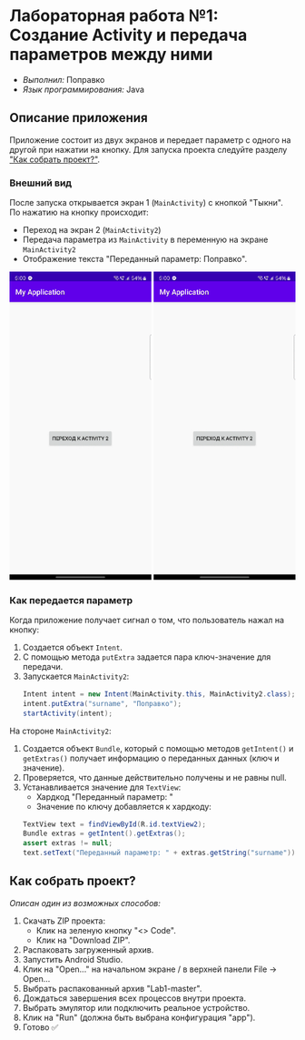 # Лабораторная работа №1: Создание Activity и передача параметров между ними

- _Выполнил:_ Поправко
- _Язык программирования:_ Java

## Описание приложения
Приложение состоит из двух экранов и передает параметр с одного на другой при нажатии на кнопку. Для запуска проекта следуйте разделу ["Как собрать проект?"](##Как-собрать-проект).

### Внешний вид
После запуска открывается экран 1 (`MainActivity`) с кнопкой "Тыкни". По нажатию на кнопку происходит:
- Переход на экран 2 (`MainActivity2`)
- Передача параметра из `MainActivity` в переменную на экране `MainActivity2`
- Отображение текста "Переданный параметр: Поправко".

<p align="center">
    <img src="https://github.com/Made9Ts/First-laboratory/blob/74c01f9e12d5e30bba4d3e48c2f55bf6ab7b54d5/image.png" width="250"> 
    <img src="https://github.com/Made9Ts/First-laboratory/blob/74c01f9e12d5e30bba4d3e48c2f55bf6ab7b54d5/image2.png" width="250">
</p> 

### Как передается параметр
Когда приложение получает сигнал о том, что пользователь нажал на кнопку:
1. Создается объект `Intent`.
2. С помощью метода `putExtra` задается пара ключ-значение для передачи.
3. Запускается `MainActivity2`:
    ```java
    Intent intent = new Intent(MainActivity.this, MainActivity2.class);
    intent.putExtra("surname", "Поправко");
    startActivity(intent);
    ```

На стороне `MainActivity2`:
1. Создается объект `Bundle`, который с помощью методов `getIntent()` и `getExtras()` получает информацию о переданных данных (ключ и значение).
2. Проверяется, что данные действительно получены и не равны null.
3. Устанавливается значение для `TextView`:
    - Хардкод "Переданный параметр: "
    - Значение по ключу добавляется к хардкоду:
    ```java
    TextView text = findViewById(R.id.textView2);
    Bundle extras = getIntent().getExtras();
    assert extras != null;
    text.setText("Переданный параметр: " + extras.getString("surname"));
    ```

## <a id="Как-собрать-проект">Как собрать проект?</a>
_Описан один из возможных способов:_
1. Скачать ZIP проекта:
    - Клик на зеленую кнопку "<> Code".
    - Клик на "Download ZIP".
2. Распаковать загруженный архив.
3. Запустить Android Studio.
4. Клик на "Open..." на начальном экране / в верхней панели File -> Open...
5. Выбрать распакованный архив "Lab1-master".
6. Дождаться завершения всех процессов внутри проекта.
7. Выбрать эмулятор или подключить реальное устройство.
8. Клик на "Run" (должна быть выбрана конфигурация "app").
9. Готово ✅
